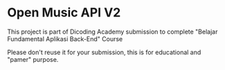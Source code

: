 # Open Music API V2

This project is part of Dicoding Academy submission to complete "Belajar Fundamental Aplikasi Back-End" Course

Please don't reuse it for your submission, this is for educational and "pamer" purpose.
